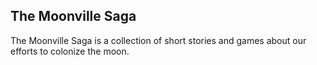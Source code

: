 ## The Moonville Saga

The Moonville Saga is a collection of short stories and games about our efforts to colonize the moon.